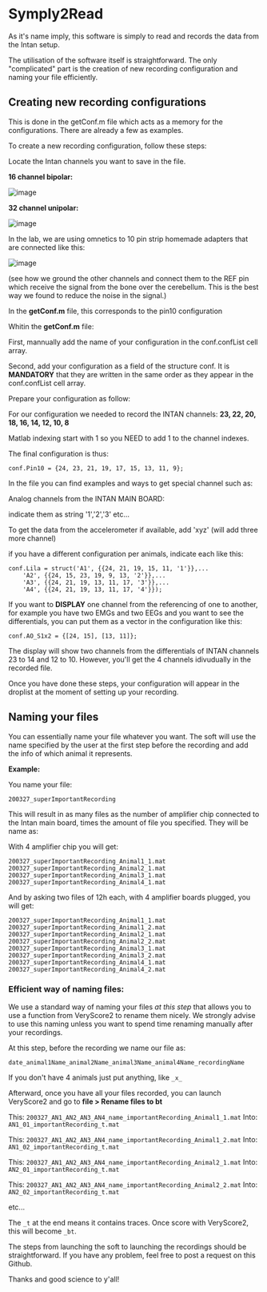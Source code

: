 # Symply2Read

As it's name imply, this software is simply to read and records the data from the Intan setup.

The utilisation of the software itself is straightforward. The only "complicated" part is the creation of new recording configuration and naming your file efficiently.

## Creating new recording configurations

This is done in the getConf.m file which acts as a memory for the configurations. There are already a few as examples.

To create a new recording configuration, follow these steps:

Locate the Intan channels you want to save in the file.

**16 channel bipolar:**

![image](https://user-images.githubusercontent.com/58259490/132471190-23b98caa-3847-404d-b8d7-799f43b01e23.png)

**32 channel unipolar:**

![image](https://user-images.githubusercontent.com/58259490/132471297-f16f5c7e-35bd-4d35-b9e0-3679d4d30373.png)

In the lab, we are using omnetics to 10 pin strip homemade adapters that are connected like this:

![image](https://user-images.githubusercontent.com/58259490/132471747-7655dc29-859c-4976-976a-c1a60160c2dc.png)

(see how we ground the other channels and connect them to the REF pin which receive the signal from the bone over the cerebellum.
This is the best way we found to reduce the noise in the signal.)


In the **getConf.m** file, this corresponds to the pin10 configuration

Whitin the **getConf.m** file:

First, mannually add the name of your configuration in the conf.confList cell array.

Second, add your configuration as a field of the structure conf. It is **MANDATORY** that they are written in the same order as they appear
in the conf.confList cell array.

Prepare your configuration as follow:

For our configuration we needed to record the INTAN channels: **23, 22, 20, 18, 16, 14, 12, 10, 8**

Matlab indexing start with 1 so you NEED to add 1 to the channel indexes.

The final configuration is thus:
```
conf.Pin10 = {24, 23, 21, 19, 17, 15, 13, 11, 9};
```
In the file you can find examples and ways to get special channel such as:

Analog channels from the INTAN MAIN BOARD:

indicate them as string '1','2','3' etc...

To get the data from the accelerometer if available, add 'xyz' (will add three more channel)

if you have a different configuration per animals, indicate each like this:

```
conf.Lila = struct('A1', {{24, 21, 19, 15, 11, '1'}},... 
    'A2', {{24, 15, 23, 19, 9, 13, '2'}},... 
    'A3', {{24, 21, 19, 13, 11, 17, '3'}},... 
    'A4', {{24, 21, 19, 13, 11, 17, '4'}});
```
    
If you want to **DISPLAY** one channel from the referencing of one to another, for example you have two EMGs 
and two EEGs and you want to see the differentials, you can put them as a vector in the configuration like this:
```
conf.AO_S1x2 = {[24, 15], [13, 11]};
```
The display will show two channels from the differentials of INTAN channels 23 to 14 and 12 to 10. However, you'll 
get the 4 channels idivudually in the recorded file.

Once you have done these steps, your configuration will appear in the droplist at the moment of setting up your recording.

## Naming your files
You can essentially name your file whatever you want. The soft will use the name specified by the user at the first step before the recording and add the info of which animal it represents.

**Example:**

You name your file: 
```
200327_superImportantRecording
```

This will result in as many files as the number of amplifier chip connected to the Intan main board, times the amount of file you specified. They will be name as:

With 4 amplifier chip you will get:
```
200327_superImportantRecording_Animal1_1.mat
200327_superImportantRecording_Animal2_1.mat
200327_superImportantRecording_Animal3_1.mat
200327_superImportantRecording_Animal4_1.mat
```

And by asking two files of 12h each, with 4 amplifier boards plugged, you will get:
```
200327_superImportantRecording_Animal1_1.mat
200327_superImportantRecording_Animal1_2.mat
200327_superImportantRecording_Animal2_1.mat
200327_superImportantRecording_Animal2_2.mat
200327_superImportantRecording_Animal3_1.mat
200327_superImportantRecording_Animal3_2.mat
200327_superImportantRecording_Animal4_1.mat
200327_superImportantRecording_Animal4_2.mat
```

### Efficient way of naming files:
We use a standard way of naming your files *at this step* that allows you to use a function from VeryScore2 to rename them nicely. We strongly advise to use this naming unless you want to spend time renaming manually after your recordings.

At this step, before the recording we name our file as:

```
date_animal1Name_animal2Name_animal3Name_animal4Name_recordingName
```

If you don't have 4 animals just put anything, like ```_x_```

Afterward, once you have all your files recorded, you can launch VeryScore2 and go to **file > Rename files to bt**

This: ```200327_AN1_AN2_AN3_AN4_name_importantRecording_Animal1_1.mat```
Into: ```AN1_01_importantRecording_t.mat```

This: ```200327_AN1_AN2_AN3_AN4_name_importantRecording_Animal1_2.mat```
Into: ```AN1_02_importantRecording_t.mat```

This: ```200327_AN1_AN2_AN3_AN4_name_importantRecording_Animal2_1.mat```
Into: ```AN2_01_importantRecording_t.mat```

This: ```200327_AN1_AN2_AN3_AN4_name_importantRecording_Animal2_2.mat```
Into: ```AN2_02_importantRecording_t.mat```

etc...

The ```_t``` at the end means it contains traces. Once score with VeryScore2, this will become ```_bt```.


The steps from launching the soft to launching the recordings should be straightforward. If you have any problem, feel free to
post a request on this Github.

Thanks and good science to y'all!

